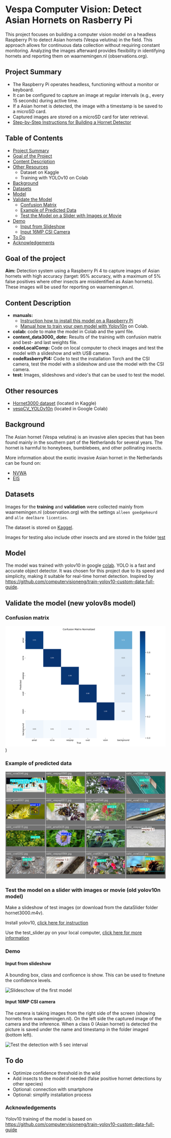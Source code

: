 # Vespa Computer Vision: Detect Asian Hornets on Rasberry Pi

This project focuses on building a computer vision model on a headless Raspberry Pi to detect Asian hornets (Vespa velutina) in the field. This approach allows for continuous data collection without requiring constant monitoring. Analyzing the images afterward provides flexibility in identifying hornets and reporting them on waarnemingen.nl (observations.org).

## Project Summary

- The Raspberry Pi operates headless, functioning without a monitor or keyboard.
- It can be configured to capture an image at regular intervals (e.g., every 15 seconds) during active time.
- If a Asian hornet is detected, the image with a timestamp is be saved to a microSD card.
- Captured images are stored on a microSD card for later retrieval.
- [Step-by-Step Instructions for Building a Hornet Detector](https://github.com/vespCV/hornet3000/blob/main/manuals/buildingAsianHornetDetector.md)

  
## Table of Contents
* [Project Summary](#project-summary)
* [Goal of the Project](#goal-of-the-project)
* [Content Description](#content-description)
* [Other Resources](#other-resources) 
    * Dataset on Kaggle 
    * Training with YOLOv10 on Colab
* [Background](#background)
* [Datasets](#datasets)
* [Model](#model)
* [Validate the Model](#validate-the-model)
    * [Confusion Matrix](#confusion-matrix)
    * [Example of Predicted Data](#example-of-predicted-data)
    * [Test the Model on a Slider with Images or Movie](#test-the-model-on-a-slider-with-images-or-movie)
* [Demo](#demo)
    * [Input from Slideshow](#input-from-slideshow)
    * [Input 16MP CSI Camera](#input-16mp-csi-camera)
* [To Do](#to-do)
* [Acknowledgements](#acknowledgements)

## Goal of the project
**Aim:** Detection system using a Raspberry Pi 4 to capture images of Asian hornets with high accuracy (target: 95% accuracy, with a maximum of 5% false positives where other insects are misidentified as Asian hornets). These images will be used for reporting on waarnemingen.nl.

## Content Description
- **manuals:** 
    * [Instruction how to install this model on a Raspberry Pi](https://github.com/vespCV/hornet3000/blob/main/manuals/buildingAsianHornetDetector.md)
    * [Manual how to train your own model with Yolov10n](https://github.com/vespCV/hornet3000/blob/main/manuals/makingYolov10nModelWithHornet3000Dataset.md) on Colab.
- **colab:** code to make the model in Colab and the yaml file.
- **content_data3000_ _date_:** Results of the training with confusion matrix and best- and last weights file.
- **codeLocalComp:** Code on local computer to check images and test the model with a slideshow and with USB camera.
- **codeRasberryPi4:** Code to test the installation Torch and the CSI camera, test the model with a slideshow and use the model with the CSI camera.
- **test:** Images, slideshows and video's that can be used to test the model.

## Other resources
- [Hornet3000 dataset](https://www.kaggle.com/datasets/marcoryvandijk/vespa-velutina-v-crabro-vespulina-vulgaris) (located in Kaggle)
- [vespCV_YOLOv10n](https://colab.research.google.com/drive/1ZYySGP85AOX187GFbzVVCnE-DFEFDOyT) (located in Google Colab)

## Background
The Asian hornet (Vespa velutina) is an invasive alien species that has been found mainly in the southern part of the Netherlands for several years. The hornet is harmful to honeybees, bumblebees, and other pollinating insects.


More information about the exotic invasive Asian hornet in the Netherlands can be found on:
- [NVWA](https://www.nvwa.nl/onderwerpen/aziatische-hoornaar)
- [EIS](https://www.eis-nederland.nl/DesktopModules/Bring2mind/DMX/API/Entries/Download?command=core%5Fdownload&entryid=1012&language=nl%2DNL&PortalId=4&TabId=563)

## Datasets
Images for the **training** and **validation** were collected mainly from waarnemingen.nl (observation.org) with the settings `alleen goedgekeurd` and `alle deelbare licenties`. 

The dataset is stored on [Kaggel](https://www.kaggle.com/datasets/marcoryvandijk/vespa-velutina-v-crabro-vespulina-vulgaris).

Images for testing also include other insects and are stored in the folder [test](https://github.com/vespCV/hornet3000/tree/main/test)

## Model
The model was trained with yolov10 in google [colab](https://github.com/vespCV/hornet3000/tree/main/colab "colab"). YOLO is a fast and accurate object detector. It was chosen for this project due to its speed and simplicity, making it suitable for real-time hornet detection. Inspired by https://github.com/computervisioneng/train-yolov10-custom-data-full-guide.

## Validate the model (new yolov8s model)
### Confusion matrix
![confusionmatrix](https://github.com/vespCV/hornet3000/blob/main/yolov8sModel/confusion_matrix_normalized.png#:~:text=confusion_matrix.png-,confusion_matrix_normalized,-.png))
### Example of predicted data
![predicteddata](https://github.com/vespCV/hornet3000/blob/main/yolov8sModel/val_batch0_pred.jpg#:~:text=val_batch0_labels.jpg-,val_batch0_pred,-.jpg)
### Test the model on a slider with images or movie (old yolov10n model)
Make a slideshow of test images (or download from the dataSlider folder hornet3000.m4v). 

Install yolov10, [click here for instruction](https://youtu.be/PfQwNe0P-G4?t=1886)

Use the test_slider.py on your local computer, [click here for more information](https://youtu.be/PfQwNe0P-G4?t=2640)

### Demo 
#### Input from slideshow
A bounding box, class and conficence is show. This can be used to finetune the confidence levels.

![Slideschow of the first model](https://github.com/vespCV/hornet3000/blob/main/test_hornet3000_24-09-21.gif)

#### Input 16MP CSI camera
The camera is taking images from the right side of the screen (showing hornets from waarnemingen.nl). On the left side the captured image of the camera and the inference. When a class 0 (Asian hornet) is detected the picture is saved under the name and timestamp in the folder imaged (bottom left).

![Test the detection with 5 sec interval](https://github.com/vespCV/hornet3000/blob/main/testIntervalCSIcamImagesRpi_24-09-23.gif)

## To do
- Optimize confidence threshold in the wild
- Add insects to the model if needed (false positive hornet detections by other species)
- Optional: connection with smartphone
- Optional: simplify installation process 

### Acknowledgements
Yolov10 training of the model is based on https://github.com/computervisioneng/train-yolov10-custom-data-full-guide
